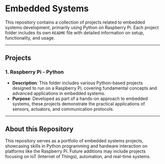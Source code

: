 # Embedded Systems

This repository contains a collection of projects related to embedded systems development, primarily using Python on Raspberry Pi. Each project folder includes its own `README` file with detailed information on setup, functionality, and usage.

---

## Projects

### 1. Raspberry Pi - Python
- **Description**: This folder includes various Python-based projects designed to run on a Raspberry Pi, covering fundamental concepts and advanced applications in embedded systems.
- **Purpose**: Developed as part of a hands-on approach to embedded systems, these projects demonstrate the practical applications of sensors, actuators, and communication protocols.

---

## About this Repository

This repository serves as a portfolio of embedded systems projects, showcasing skills in Python programming and hardware interaction on platforms like the Raspberry Pi. Future additions may include projects focusing on IoT (Internet of Things), automation, and real-time systems.
